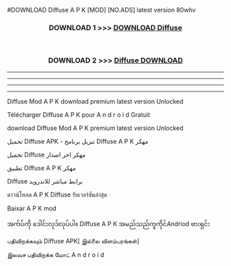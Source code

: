 #DOWNLOAD Diffuse  A P K [MOD] [NO.ADS] latest version 80whv



<div align="center">

<h3>DOWNLOAD 1 >>> <a href="https://teeasianyam.web.app?sq=Diffuse ">DOWNLOAD Diffuse  </a></h3><br>

<h3>DOWNLOAD 2 >>> <a href="https://teeasianyam.web.app?sq=Diffuse  ">Diffuse   DOWNLOAD </a></h3>

</div>


----------------------------------------------------------

----------------------------------------------------------

----------------------------------------------------------

----------------------------------------------------------


Diffuse   Mod A P K download premium latest version Unlocked

Télécharger Diffuse   A P K pour A n d r o i d Gratuit

download Diffuse   Mod A P K premium latest version Unlocked

تحميل Diffuse   APK - تنزيل برنامج Diffuse   A P K مهكر

تحميل Diffuse   مهكر اخر اصدار

تطبيق Diffuse   A P K مهكر

Diffuse   برابط مباشر للاندرويد

ดาวน์โหลด A P K Diffuse   รับเวอร์ชันล่าสุด

Baixar A P K mod

အက်ပ်ကို ဒေါင်းလုဒ်လုပ်ပါ။ Diffuse   A P K အမည်သည်ကူကိုင်Andriod ဗားရှင်း

பதிவிறக்கவும் Diffuse   APK[ இல்லை விளம்பரங்கள்] 
 
இலவச பதிவிறக்க மோட் A n d r o i d



